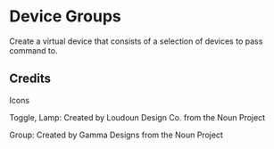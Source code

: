 # Device Groups

Create a virtual device that consists of a selection of devices to pass command to.

## Credits
Icons

Toggle, Lamp: Created by Loudoun Design Co. from the Noun Project

Group: Created by Gamma Designs from the Noun Project
